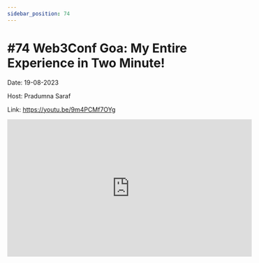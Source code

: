 ```yaml
---
sidebar_position: 74
---
```


# #74 Web3Conf Goa: My Entire Experience in Two Minute!

Date: 19-08-2023

Host: Pradumna Saraf

Link: https://youtu.be/9m4PCMf7OYg

<iframe width="560" height="315" src="https://www.youtube.com/embed/9m4PCMf7OYg" title="YouTube video player" frameborder="0" allow="accelerometer; autoplay; clipboard-write; encrypted-media; gyroscope; picture-in-picture; web-share" allowfullscreen></iframe>